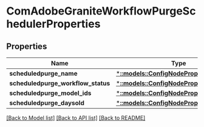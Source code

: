 # ComAdobeGraniteWorkflowPurgeSchedulerProperties

## Properties
Name | Type | Description | Notes
------------ | ------------- | ------------- | -------------
**scheduledpurge_name** | [***::models::ConfigNodePropertyString**](configNodePropertyString.md) |  | [optional] 
**scheduledpurge_workflow_status** | [***::models::ConfigNodePropertyDropDown**](configNodePropertyDropDown.md) |  | [optional] 
**scheduledpurge_model_ids** | [***::models::ConfigNodePropertyArray**](configNodePropertyArray.md) |  | [optional] 
**scheduledpurge_daysold** | [***::models::ConfigNodePropertyInteger**](configNodePropertyInteger.md) |  | [optional] 

[[Back to Model list]](../README.md#documentation-for-models) [[Back to API list]](../README.md#documentation-for-api-endpoints) [[Back to README]](../README.md)


